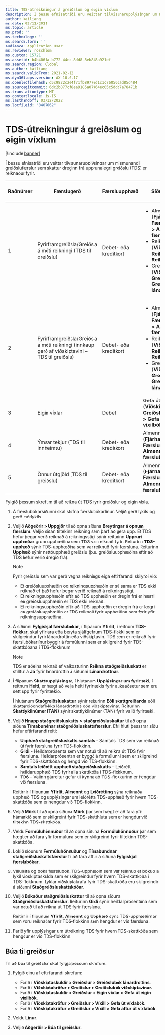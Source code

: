 ```yaml
---
title: TDS-útreikningur á greiðslum og eigin víxlum
description: Í þessu efnisatriði eru veittar tilvísunarupplýsingar um mismunandi greiðslufærslur sem skattur dreginn frá upprunalegri greiðslu (TDS) er reiknaður fyrir.
author: kailiang
ms.date: 02/12/2021
ms.topic: article
ms.prod: ''
ms.technology: ''
ms.search.form: ''
audience: Application User
ms.reviewer: roschlom
ms.custom: 15721
ms.assetid: b4b406fa-b772-44ec-8dd8-8eb818a921ef
ms.search.region: Global
ms.author: kailiang
ms.search.validFrom: 2021-02-12
ms.dyn365.ops.version: AX 10.0.17
ms.openlocfilehash: d5c9822c2e4f71fb89776d1c1c76056bad85d484
ms.sourcegitcommit: 6dc2b877cf8ea9185a07964ec05c5ddb7a78471b
ms.translationtype: MT
ms.contentlocale: is-IS
ms.lasthandoff: 03/12/2022
ms.locfileid: "8407662"
---
```

# <a name="tds-calculation-on-payments-and-promissory-notes"></a>TDS-útreikningur á greiðslum og eigin víxlum

[!include [banner](../includes/banner.md)]

Í þessu efnisatriði eru veittar tilvísunarupplýsingar um mismunandi greiðslufærslur sem skattur dreginn frá upprunalegri greiðslu (TDS) er reiknaður fyrir.

| Raðnúmer | Færslugerð | Færsluupphæð | Síðuheiti og slóð | Gerð lykils og gerð mótlykils |
|---------------|------------------|--------------------|--------------------|--------------------------------------|
| 1             | Fyrirframgreiðsla/Greiðsla á móti reikningi (TDS til greiðslu) | Debet- eða kreditkort | <ul><li>Almenn færslubók (**Fjárhagur \> Færslubókarfærslur \> Almennar færslubækur**)</li><li>Reikningabók (**Viðskiptaskuldir \> Reikningar \> Reikningabók**)</li><li>Greiðslubók (**Viðskiptaskuldir \> Greiðslur \> Greiðslubók lánardrottins**)</li></ul> | Lánardrottinn (Dr.), banki (Cr.) |
| 2             | Fyrirframgreiðsla/Greiðsla á móti reikningi (innkaup gerð af viðskiptavini – TDS til greiðslu) | Debet- eða kreditkort | <ul><li>Almenn færslubók (**Fjárhagur \> Færslubókarfærslur \> Almennar færslubækur**)</li><li>Reikningabók (**Viðskiptaskuldir \> Reikningar \> Reikningabók**)</li><li>Greiðslubók (**Viðskiptaskuldir \> Greiðslur \> Greiðslubók lánardrottins**)</li></ul> | Viðskiptavinur (Dr.), banki (Cr.) |
| 3             | Eigin víxlar | Debet | Gefa út eigin víxilbók (**Viðskiptaskuldir \> Greiðslur \> Eigin víxlar \> Gefa út eigin víxilbók**) | Lánardrottinn (Dr.), fjárhagur (Cr.) |
| 4             | Ýmsar tekjur (TDS til innheimtu) | Debet- eða kreditkort | Almenn færslubók (**Fjárhagur \> Færslubókarfærslur \> Almennar færslubækur**) | Banki (Dr.), fjárhagur (Cr.) |
| 5             | Önnur útgjöld (TDS til greiðslu) | Debet- eða kreditkort | Almenn færslubók (**Fjárhagur \> Færslubókarfærslur \> Almennar færslubækur**) | Banki (Dr.), fjárhagur (Cr.) |

Fylgið þessum skrefum til að reikna út TDS fyrir greiðslur og eigin víxla.

1. Á færslubókarsíðunni skal stofna færslubókarlínur. Veljið gerð lykils og gerð mótlykils.
2. Veljið **Aðgeðrir \> Uppgjör** til að opna síðuna **Breytingar á opnum færslum**. Veljið siðan tiltekinn reikning sem þarf að gera upp. Ef TDS hefur þegar verið reiknað á reikningsstigi sýnir reiturinn **Uppruni upphæðar** grunnupphæðina sem TDS var reiknað fyrir. Reiturinn **TDS-upphæð** sýnir TDS-upphæðina sem var reiknuð fyrir færsluna. Reiturinn **Upphæð** sýnir nettóupphæð greiðslu (þ.e. greiðsluupphæðina eftir að TDS hefur verið dregið frá).

    > [!NOTE]
    > Fyrir greiðslu sem var gerð vegna reiknings eiga eftirfarandi skilyrði við:
    >
    > - Ef greiðsluupphæðin og reikningsupphæðin er sú sama er TDS ekki reiknað ef það hefur þegar verið reiknað á reikningsstigi.
    > - Ef reikningsupphæðin eftir að TDS upphæðin er dregin frá er hærri en greiðsluupphæðin er TDS ekki reiknað.
    > - Ef reikningsupphæðin eftir að TDS-upphæðin er dregin frá er lægri en greiðsluupphæðin er TDS reiknað fyrir upphæðina sem fyrir yfir reikningsupphæðina.

3. Á síðunni **Fylgiskjal færslubókar**, í flipanum **Yfirlit**, í reitnum **TDS-flokkar**, skal yfirfara eða beryta sjálfgefnum TDS-flokki sem er skilgreindur fyrir lánardrottin eða viðskiptavin. TDS sem er reiknað fyrir færslubókarlínur byggir á formúlunni sem er skilgreind fyrir TDS-skattkóðana í TDS-flokknum.

    > [!NOTE]
    > TDS er aðeins reiknað ef valkosturinn **Reikna staðgreiðsluskatt** er stilltur á **Já** fyrir lánardrottin á síðunni **Lánardrottnar**.

4. Í flipanum **Skattaupplýsingar**, í hlutanum **Upplýsingar um fyrirtæki**, í reitnum **Heiti**, er hægt að velja heiti fyrirtækis fyrir aukaaðsetur sem eru sett upp fyrir fyrirtækið.

    Í hlutanum **Staðgreiðsluskattur** sýnir reiturinn **Eðli skattgreiðanda** eðli skattgreiðendaflokks lánardrottins eða viðskiptavinar. Reiturinn **Skattlykilnúmer (TAN)** sýnir skattlykilnúmer (TAN) fyrir valið fyrirtæki.

5. Veljið **Hnapp staðgreiðsluskatts \> staðgreiðsluskattur** til að opna síðuna **Tímabundnar staðgreiðsluskattsfærslur**. Efri hluti þessarar síðu hefur eftirfarandi reiti:

    - **Upphæð staðgreiðsluskatts samtals** - Samtals TDS sem var reiknað út fyrir færsluna fyrir TDS-flokkinn.
    - **Gildi** - Heildarprósenta sem var notuð til að reikna út TDS fyrir færsluna. Heildarprósentan er byggð á formúlunni sem er skilgreind fyrir TDS-skattkóða og hengd við TDS-flokkinn.
    - **Samtals leiðrétt upphæð staðgreiðsluskatts** – Leiðrétt heildarupphæð TDS fyrir alla skattkóða í TDS-flokknum.
    - **TDS** – Valinn gátreitur gefur til kynna að TDS-flokkurinn er hengdur við færsluna.

    Reitirnir í flipunum **Yfirlit**, **Almennt** og **Leiðrétting** sýna reiknaða upphæð TDS og upplýsingar um leiðrétta TDS-upphæð fyrir hvern TDS-skattkóða sem er hengdur við TDS-flokkinn.

6. Veljið **Mörk** til að opna síðuna **Mörk** þar sem hægt er að fara yfir hámarkið sem er skilgreint fyrir TDS-skatthluta sem er hengdur við tiltekinn TDS-skattkóða.
7. Veldu **Formúluhönnuður** til að opna síðuna **Formúluhönnuður** þar sem hægt er að fara yfir formúluna sem er skilgreind fyrir tiltekinn TDS-skattkóða.
8. Lokið síðunum **Formúluhönnuður** og **Tímabundnar staðgreiðsluskattsfærslur** til að fara aftur á síðuna **Fylgiskjal færslubókar**.
9. Villuleita og bóka færslubók. TDS-upphæðin sem var reiknuð er bókuð á lykil viðskiptaskulda sem er skilgreindur fyrir hvern TDS-skattkóða í TDS-flokknum. Lyklar viðskiptakrafa fyrir TDS-skattkóða eru skilgreindir á síðunni **Staðgreiðsluskattskóðar**.
10. Veljið **Bókaður staðgreiðsluskattur** til að opna síðuna **Staðgreiðsluskattsfærslur**. Reiturinn **Gildi** sýnir heildarprósentuna sem var notuð til að reikna út TDS fyrir færsluna.

    Reitirnir í flipunum **Yfirlit**, **Almennt** og **Upphæð** sýna TDS-upphæðirnar sem voru reiknaðar fyrir TDS-flokkinn sem hengdur er við færsluna.

11. Farið yfir upplýsingar um útreikning TDS fyrir hvern TDS-skattkóða sem hengdur er við TDS-flokkinn.

## <a name="generate-payments"></a>Búa til greiðslur

Til að búa til greiðslur skal fylgja þessum skrefum.

1. Fylgið einu af eftirfarandi skrefum:

    - Farið í **Viðskiptaskuldir \> Greiðslur \> Greiðslubók lánardrottins**.
    - Farið í **Viðskiptakröfur \> Greiðslur \> Greiðslubók viðskiptavinar**.
    - Farið í **Viðskiptaskuldir \> Greiðslur \> Eigin víxlar \> Gefa út eigin víxilbók**.
    - Farið í **Viðskiptakröfur \> Greiðslur \> Víxill \> Gefa út víxlabók**.
    - Farið í **Viðskiptakröfur \> Greiðslur \> Víxill \> Gefa aftur út víxlabók**.

2. Veldu **Línur**.
3. Veljið **Aðgerðir \> Búa til greiðslur**.
